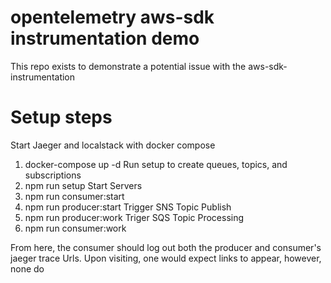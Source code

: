 # opentelemetry aws-sdk instrumentation demo

This repo exists to demonstrate a potential issue with the aws-sdk-instrumentation

# Setup steps

Start Jaeger and localstack with docker compose

1. docker-compose up -d 
Run setup to create queues, topics, and subscriptions
2. npm run setup
Start Servers
3. npm run consumer:start
4. npm run producer:start
Trigger SNS Topic Publish
5. npm run producer:work
Triger SQS Topic Processing
6. npm run consumer:work


From here, the consumer should log out both the producer and consumer's jaeger trace Urls. Upon visiting, one would expect links to appear, however, none do